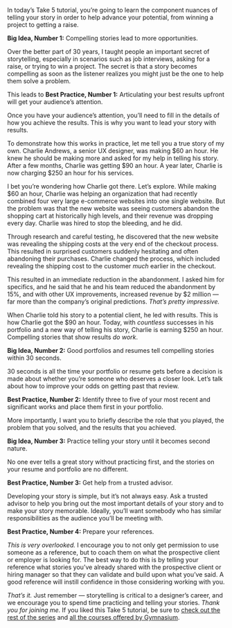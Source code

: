 In today’s Take 5 tutorial, you’re going to learn the component nuances of telling your story in order to help advance your potential, from winning a project to getting a raise.

**Big Idea, Number 1:** Compelling stories lead to more opportunities.

Over the better part of 30 years, I taught people an important secret of storytelling, especially in scenarios such as job interviews, asking for a raise, or trying to win a project. The secret is that a story becomes compelling as soon as the listener realizes you might just be the one to help them solve a problem.

This leads to **Best Practice, Number 1:** Articulating your best results upfront will get your audience’s attention.

Once you have your audience’s attention, you’ll need to fill in the details of how you achieve the results. This is why you want to lead your story with results.

To demonstrate how this works in practice, let me tell you a true story of my own. Charlie Andrews, a senior UX designer, was making $60 an hour. He knew he should be making more and asked for my help in telling his story. After a few months, Charlie was getting $90 an hour. A year later, Charlie is now charging $250 an hour for his services.

I bet you’re wondering how Charlie got there. Let’s explore. While making $60 an hour, Charlie was helping an organization that had recently combined four very large e-commerce websites into one single website. But the problem was that the new website was seeing customers abandon the shopping cart at historically high levels, and their revenue was dropping every day. Charlie was hired to stop the bleeding, and he did.

Through research and careful testing, he discovered that the new website was revealing the shipping costs at the very end of the checkout process. This resulted in surprised customers suddenly hesitating and often abandoning their purchases. Charlie changed the process, which included revealing the shipping cost to the customer *much* earlier in the checkout.

This resulted in an immediate reduction in the abandonment. I asked him for specifics, and he said that he and his team reduced the abandonment by 15%, and with other UX improvements, increased revenue by $2 million — far more than the company’s original predictions. *That’s pretty impressive.*

When Charlie told his story to a potential client, he led with results. This is how Charlie got the $90 an hour. Today, with *countless* successes in his portfolio and a new way of telling his story, Charlie is earning $250 an hour. Compelling stories that show results *do work*.

**Big Idea, Number 2:** Good portfolios and resumes tell compelling stories within 30 seconds.

30 seconds is all the time your portfolio or resume gets before a decision is made about whether you’re someone who deserves a closer look. Let’s talk about how to improve your odds on getting past that review.

**Best Practice, Number 2:** Identify three to five of your most recent and significant works and place them first in your portfolio.

More importantly, I want you to briefly describe the role that you played, the problem that you solved, and the results that you achieved.

**Big Idea, Number 3:** Practice telling your story until it becomes second nature.

No one ever tells a great story without practicing first, and the stories on your resume and portfolio are no different.

**Best Practice, Number 3:** Get help from a trusted advisor.

Developing your story is simple, but it’s not always easy. Ask a trusted advisor to help you bring out the most important details of your story and to make your story memorable. Ideally, you’ll want somebody who has similar responsibilities as the audience you’ll be meeting with.

**Best Practice, Number 4:** Prepare your references.

*This is very overlooked.* I encourage you to not only get permission to use someone as a reference, but to coach them on what the prospective client or employer is looking for. The best way to do this is by telling your reference what stories you’ve already shared with the prospective client or hiring manager so that they can validate and build upon what you’ve said. A good reference will instill confidence in those considering working with you.

*That’s it.* Just remember — storytelling is critical to a designer’s career, and we encourage you to spend time practicing and telling your stories. *Thank you for joining me.* If you liked this Take 5 tutorial, be sure to [check out the rest of the series][1] and [all the courses offered by Gymnasium][2].

[0]: #tutorial-resources
[1]: https://thegymnasium.com/courses/take5
[2]: https://thegymnasium.com/courses

